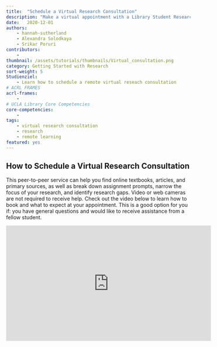 ```yaml
---
title:  "Schedule a Virtual Research Consultation"
description: "Make a virtual appointment with a Library Student Research Assistant!"
date:   2020-12-01
authors: 
    - hannah-sutherland
    - Alexandra Solodkaya
    - Srikar Poruri
contributors:
    - 
thumbnail: /assets/tutorials/thumbnails/Virtual_consultation.png
category: Getting Started with Research
sort-weight: 5
Studienziel:
    - Learn how to schedule a remote virtual reseach consultation 
# ACRL FRAMES
acrl-frames:
    -
# UCLA Library Core Competencies
core-competencies:
    - 
tags:
    - virtual research consultation 
    - research
    - remote learning
featured: yes
---
```

<h2>How to Schedule a Virtual Research Consultation</h2>
<p >This peer-to-peer service can help you find online textbooks, articles, and primary sources, as well as break down assignment prompts, narrow the focus of your research, and identify research gaps. Video or web cameras are not required to receive help. Check out the video below to learn how to book and what to expect at your appointment. This is a good option for you if: you have general questions and would like to receive assistance from a fellow student. </p>

<div class="embed-responsive embed-responsive-16by9">
  <iframe width="560" height="315" src="https://www.youtube.com/embed/6OAYH2md1rs" frameborder="0" allow="accelerometer; autoplay; clipboard-write; encrypted-media; gyroscope; picture-in-picture" allowfullscreen></iframe>
</div>
